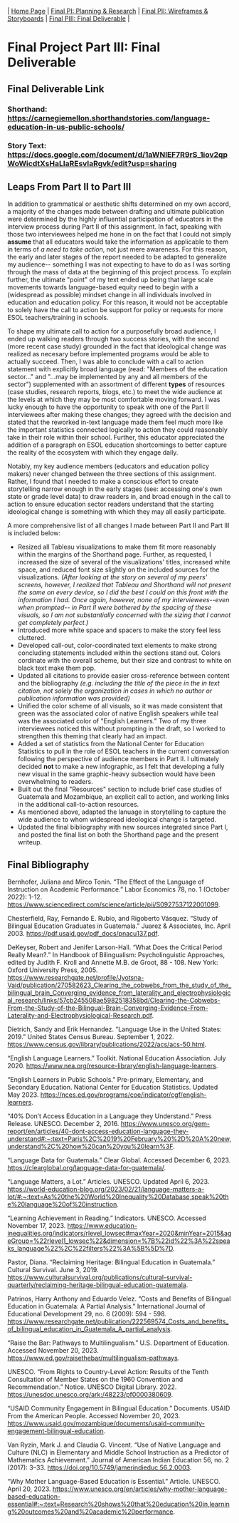 | [Home Page](/README.md) | [Final PI: Planning & Research](/finalprojectp1.md) | [Final PII: Wireframes & Storyboards](/finalprojectp2.md) | [Final PIII: Final Deliverable](/finalprojectp3.md) |

# Final Project Part III: Final Deliverable 
## Final Deliverable Link
### Shorthand: https://carnegiemellon.shorthandstories.com/language-education-in-us-public-schools/ 
### Story Text: https://docs.google.com/document/d/1aWNlEF7R9rS_1iov2qpWoWicdtXsHaLIaREsvlaRgvk/edit?usp=sharing

## Leaps From Part II to Part III
In addition to grammatical or aesthetic shifts determined on my own accord, a majority of the changes made between drafting and ultimate publication were determined by the highly influential participation of educators in the interview process during Part II of this assignment. In fact, speaking with those two interviewees helped me hone in on the fact that I could not simply **assume** that all educators would take the information as applicable to them in terms of _a need to take action_, not just mere awareness. For this reason, the early and later stages of the report needed to be adapted to generalize my audience-- something I was not expecting to have to do as I was sorting through the mass of data at the beginning of this project process. To explain further, the ultimate "point" of my text ended up being that large scale movements towards language-based equity need to begin with a (widespread as possible) mindset change in all individuals involved in education and education policy. For this reason, it would not be acceptable to solely have the call to action be support for policy or requests for more ESOL teachers/training in schools. 

To shape my ultimate call to action for a purposefully broad audience, I ended up walking readers through two success stories, with the second (more recent case study) grounded in the fact that ideological change was realized as necesary before implemented programs would be able to actually succeed. Then, I was able to conclude with a call to action statement with explicitly broad language (read: "Members of the education sector..." and "...may be implemented by any and all members of the sector") supplemented with an assortment of different **types** of resources (case studies, research reports, blogs, etc.) to meet the wide audience at the levels at which they may be most comfortable moving forward. I was lucky enough to have the opportunity to speak with one of the Part II interviewees after making these changes; they agreed with the decision and stated that the reworked in-text language made them feel much more like the important statistics connected logically to action they could reasonably take in their role within their school. Further, this educator appreciated the addition of a paragraph on ESOL education shortcomings to better capture the reality of the ecosystem with which they engage daily.

Notably, my key audience members (educators and education policy makers) never changed between the three sections of this assignment. Rather, I found that I needed to make a conscious effort to create storytelling narrow enough in the early stages (see: accessing one's own state or grade level data) to draw readers in, and broad enough in the call to action to ensure education sector readers understand that the starting ideological change is something with which they may all easily participate. 

A more comprehensive list of all changes I made between Part II and Part III is included below: 

* Resized all Tableau visualizations to make them fit more reasonably within the margins of the Shorthand page. Further, as requested, I increased the size of several of the visualizations' titles, increased white space, and reduced font size slightly on the included sources for the visualizations. _(After looking at the story on several of my peers' screens, however, I realized that Tableau and Shorthand will not present the same on every device, so I did the best I could on this front with the information I had. Once again, however, none of my interviewees--even when prompted-- in Part II were bothered by the spacing of these visuals, so I am not substantially concerned with the sizing that I cannot get completely perfect.)_
* Introduced more white space and spacers to make the story feel less cluttered.
* Developed call-out, color-coordinated text elements to make strong concluding statements included within the sections stand out. Colors cordinate with the overall scheme, but their size and contrast to white on black text make them pop. 
* Updated all citations to provide easier cross-reference between content and the bibliography _(e.g. including the title of the piece in the in text citation, not solely the organization in cases in which no author or publication information was provided)_
* Unified the color scheme of all visuals, so it was made consistent that green was the associated color of native English speakers while teal was the associated color of "English Learners." Two of my three interviewees noticed this without prompting in the draft, so I worked to strengthen this theming that clearly had an impact. 
* Added a set of statistics from the National Center for Education Statistics to pull in the role of ESOL teachers in the current conversation following the perspective of audience members in Part II. I ultimately decided **not** to make a new infographic, as I felt that developing a fully new visual in the same graphic-heavy subsection would have been overwhelming to readers.
* Built out the final "Resources" section to include brief case studies of Guatemala and Mozambique, an explicit call to action, and working links in the additional call-to-action resources.
* As mentioned above, adapted the lanuage in storytelling to capture the wide audience to whom widespread ideological change is targeted. 
* Updated the final bibliography with new sources integrated since Part I, and posted the final list on both the Shorthand page and the present writeup.

## Final Bibliography
Bernhofer, Juliana and Mirco Tonin. “The Effect of the Language of Instruction on Academic 
Performance.” Labor Economics 78, no. 1 (October 2022): 1-12. https://www.sciencedirect.com/science/article/pii/S0927537122001099.

Chesterfield, Ray, Fernando E. Rubio, and Rigoberto Vásquez. “Study of Bilingual Education 
Graduates in Guatemala.” Juarez & Associates, Inc. April 2003. https://pdf.usaid.gov/pdf_docs/pnacu137.pdf. 

DeKeyser, Robert and Jenifer Larson-Hall. “What Does the Critical Period Really Mean?.” In 
Handbook of Bilingualism: Psycholinguistic Approaches, edited by Judith F. Kroll and 
Annette M.B. de Groot, 88 - 108. New York: Oxford University Press, 2005. 
https://www.researchgate.net/profile/Jyotsna-Vaid/publication/270582623_Clearing_the_cobwebs_from_the_study_of_the_bilingual_brain_Converging_evidence_from_laterality_and_electrophysiological_research/links/57cb245508ae5982518358bd/Clearing-the-Cobwebs-From-the-Study-of-the-Bilingual-Brain-Converging-Evidence-From-Laterality-and-Electrophysiological-Research.pdf.

Dietrich, Sandy and Erik Hernandez. “Language Use in the United States: 2019.” United States 
Census Bureau. September 1, 2022. https://www.census.gov/library/publications/2022/acs/acs-50.html.

“English Language Learners.” Toolkit. National Education Association. July 2020. 
https://www.nea.org/resource-library/english-language-learners. 

“English Learners in Public Schools.” Pre-primary, Elementary, and Secondary Education. 
National Center for Education Statistics. Updated May 2023. https://nces.ed.gov/programs/coe/indicator/cgf/english-learners.

“40% Don’t Access Education in a Language they Understand.” Press Release. UNESCO. 
December 2, 2016. https://www.unesco.org/gem-report/en/articles/40-dont-access-education-language-they-understand#:~:text=Paris%2C%2019%20February%20%2D%20A%20new,understand%2C%20how%20can%20you%20learn%3F.

“Language Data for Guatemala.” Clear Global. Accessed December 6, 2023. 
https://clearglobal.org/language-data-for-guatemala/. 

“Language Matters, a Lot.” Articles. UNESCO. Updated April 6, 2023. 
https://world-education-blog.org/2023/02/21/language-matters-a-lot/#:~:text=As%20the%20World%20Inequality%20Database,speak%20the%20language%20of%20instruction.

“Learning Achievement in Reading.” Indicators. UNESCO. Accessed November 17, 2023. 
https://www.education-inequalities.org/indicators/rlevel_lowsec#maxYear=2020&minYear=2015&ageGroup=%22rlevel1_lowsec%22&dimension=%7B%22id%22%3A%22speaks_language%22%2C%22filters%22%3A%5B%5D%7D.

Pastor, Diana. “Reclaiming Heritage: Bilingual Education in Guatemala.” Cultural Survival. 
June 3, 2019. https://www.culturalsurvival.org/publications/cultural-survival-quarterly/reclaiming-heritage-bilingual-education-guatemala. 

Patrinos, Harry Anthony and Eduardo Velez. “Costs and Benefits of Bilingual Education in 
Guatemala: A Partial Analysis.” International Journal of Educational Development 29, no. 6 (2009): 594 - 598. https://www.researchgate.net/publication/222569574_Costs_and_benefits_of_bilingual_education_in_Guatemala_A_partial_analysis. 

“Raise the Bar: Pathways to Multilingualism.” U.S. Department of Education. Accessed 
November 20, 2023. https://www.ed.gov/raisethebar/multilingualism-pathways.

UNESCO. “From Rights to Country-Level Action: Results of the Tenth Consultation of Member 
States on the 1960 Convention and Recommendation.” Notice. UNESCO Digital Library. 2022. https://unesdoc.unesco.org/ark:/48223/pf0000380609.

“USAID Community Engagement in Bilingual Education.” Documents. USAID From the 
American People. Accessed November 20, 2023. https://www.usaid.gov/mozambique/documents/usaid-community-engagement-bilingual-education.

Van Ryzin, Mark J. and Claudia G. Vincent. “Use of Native Language and Culture (NLC) in 
Elementary and Middle School Instruction as a Predictor of Mathematics Achievement.” Journal of American Indian Education 56, no. 2 (2017): 3–33. https://doi.org/10.5749/jamerindieduc.56.2.0003.

“Why Mother Language-Based Education is Essential.” Article. UNESCO. April 20, 2023. 
https://www.unesco.org/en/articles/why-mother-language-based-education-essential#:~:text=Research%20shows%20that%20education%20in,learning%20outcomes%20and%20academic%20performance.
